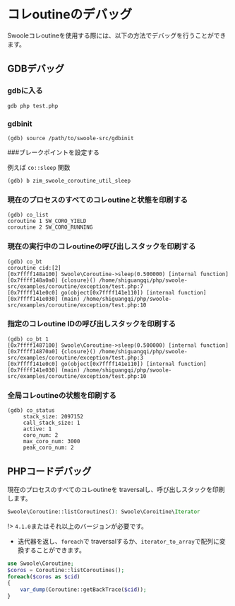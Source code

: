 # コレoutineのデバッグ

Swooleコレoutineを使用する際には、以下の方法でデバッグを行うことができます。

## GDBデバッグ

### gdbに入る <!-- {docsify-ignore} -->

```shell
gdb php test.php
```

### gdbinit <!-- {docsify-ignore} -->

```shell
(gdb) source /path/to/swoole-src/gdbinit
```

###ブレークポイントを設定する <!-- {docsify-ignore} -->

例えば `co::sleep` 関数

```shell
(gdb) b zim_swoole_coroutine_util_sleep
```

### 現在のプロセスのすべてのコレoutineと状態を印刷する <!-- {docsify-ignore} -->

```shell
(gdb) co_list 
coroutine 1 SW_CORO_YIELD
coroutine 2 SW_CORO_RUNNING
```

### 現在の実行中のコレoutineの呼び出しスタックを印刷する <!-- {docsify-ignore} -->

```shell
(gdb) co_bt 
coroutine cid:[2]
[0x7ffff148a100] Swoole\Coroutine->sleep(0.500000) [internal function]
[0x7ffff148a0a0] {closure}() /home/shiguangqi/php/swoole-src/examples/coroutine/exception/test.php:7 
[0x7ffff141e0c0] go(object[0x7ffff141e110]) [internal function]
[0x7ffff141e030] (main) /home/shiguangqi/php/swoole-src/examples/coroutine/exception/test.php:10
```

### 指定のコレoutine IDの呼び出しスタックを印刷する <!-- {docsify-ignore} -->

``` shell
(gdb) co_bt 1
[0x7ffff1487100] Swoole\Coroutine->sleep(0.500000) [internal function]
[0x7ffff14870a0] {closure}() /home/shiguangqi/php/swoole-src/examples/coroutine/exception/test.php:3 
[0x7ffff141e0c0] go(object[0x7ffff141e110]) [internal function]
[0x7ffff141e030] (main) /home/shiguangqi/php/swoole-src/examples/coroutine/exception/test.php:10 
```

### 全局コレoutineの状態を印刷する <!-- {docsify-ignore} -->

```shell
(gdb) co_status 
	 stack_size: 2097152
	 call_stack_size: 1
	 active: 1
	 coro_num: 2
	 max_coro_num: 3000
	 peak_coro_num: 2
```

## PHPコードデバッグ

現在のプロセスのすべてのコレoutineを traversalし、呼び出しスタックを印刷します。

```php
Swoole\Coroutine::listCoroutines(): Swoole\Coroitine\Iterator
```

!> `4.1.0`またはそれ以上のバージョンが必要です。

* 迭代器を返し、`foreach`で traversalするか、`iterator_to_array`で配列に変換することができます。

```php
use Swoole\Coroutine;
$coros = Coroutine::listCoroutines();
foreach($coros as $cid)
{
	var_dump(Coroutine::getBackTrace($cid));
}
```
